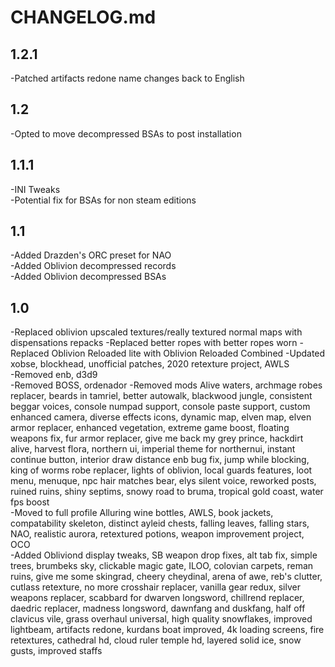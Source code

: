 # CHANGELOG.md

## 1.2.1  

-Patched artifacts redone name changes back to English  

## 1.2  

-Opted to move decompressed BSAs to post installation  

## 1.1.1

-INI Tweaks  
-Potential fix for BSAs for non steam editions  

## 1.1

-Added Drazden's ORC preset for NAO  
-Added Oblivion decompressed records  
-Added Oblivion decompressed BSAs  

## 1.0

-Replaced oblivion upscaled textures/really textured normal maps with dispensations repacks 
-Replaced better ropes with better ropes worn
-Replaced Oblivion Reloaded lite with Oblivion Reloaded Combined
-Updated xobse, blockhead, unofficial patches, 2020 retexture project, AWLS  
-Removed enb, d3d9  
-Removed BOSS, ordenador
-Removed mods Alive waters, archmage robes replacer, beards in tamriel, better autowalk, blackwood jungle, consistent beggar voices, console numpad support, console paste support, custom enhanced camera, diverse effects icons, dynamic map, elven map, elven armor replacer, enhanced vegetation, extreme game boost, floating weapons fix, fur armor replacer, give me back my grey prince, hackdirt alive, harvest flora, northern ui, imperial theme for northernui, instant continue button, interior draw distance enb bug fix, jump while blocking, king of worms robe replacer, lights of oblivion, local guards features, loot menu, menuque, npc hair matches bear, elys silent voice,  reworked posts, ruined ruins, shiny septims, snowy road to bruma, tropical gold coast, water fps boost  
-Moved to full profile Alluring wine bottles, AWLS, book jackets, compatability skeleton, distinct ayleid chests, falling leaves, falling stars, NAO, realistic aurora, retextured potions, weapon improvement project, OCO  
-Added Obliviond display tweaks, SB weapon drop fixes, alt tab fix, simple trees, brumbeks sky, clickable magic gate, ILOO, colovian carpets, reman ruins, give me some skingrad, cheery cheydinal, arena of awe, reb's clutter, cutlass retexture, no more crosshair replacer, vanilla gear redux, silver weapons replacer, scabbard for dwarven longsword, chillrend replacer, daedric replacer, madness longsword, dawnfang and duskfang, half off clavicus vile, grass overhaul universal, high quality snowflakes, improved lightbeam, artifacts redone, kurdans boat improved, 4k loading screens, fire retextures, cathedral hd, cloud ruler temple hd, layered solid ice, snow gusts, improved staffs  

